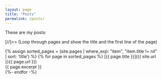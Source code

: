 ```yaml
---
layout: page 
title: "Posts" 
permalink: /posts/
---
```


These are my posts: 

[//]<> (Loop through pages and show the title and the first line of the page)

{% assign sorted_pages = (site.pages | where_exp: "item", "item.title != nil" | sort: 'title') %}
{% for page in sorted_pages %}
   [{{ page.title }}]({{ site.url }}{{ page.url }})    
      {{ page.excerpt }}   
{%- endfor -%}

<!-- [//]<> (Loop through posts and show the title and the first line of the post)

{{ page.title | upcase}}

{% for post in site.posts %}
   [{{ post.title }}]({{ site.url }}{{ post.url }})    
      {{ post.excerpt }}   

{%- endfor -%} -->
